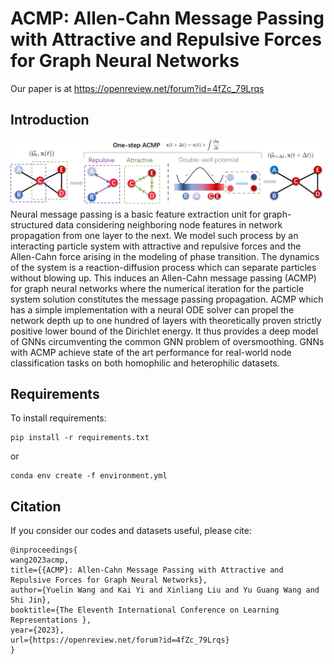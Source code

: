 # ACMP: Allen-Cahn Message Passing with Attractive and Repulsive Forces for Graph Neural Networks

Our paper is at https://openreview.net/forum?id=4fZc_79Lrqs

## Introduction
![ACMP](particle_interaction.png)
 Neural message passing is a basic feature extraction unit for graph-structured data considering neighboring node features in network propagation from one layer to the next. We model such process by an interacting particle system with attractive and repulsive forces and the Allen-Cahn force arising in the modeling of phase transition. The dynamics of the system is a reaction-diffusion process which can separate particles without blowing up. This induces an Allen-Cahn message passing (ACMP) for graph neural networks where the numerical iteration for the particle system solution constitutes the message passing propagation. ACMP which has a simple implementation with a neural ODE solver can propel the network depth up to one hundred of layers with theoretically proven strictly positive lower bound of the Dirichlet energy. It thus provides a deep model of GNNs circumventing the common GNN problem of oversmoothing. GNNs with ACMP achieve state of the art performance for real-world node classification tasks on both homophilic and heterophilic datasets.


## Requirements

To install requirements:

```
pip install -r requirements.txt
```

or 

```
conda env create -f environment.yml
```



## Citation 
If you consider our codes and datasets useful, please cite:
```
@inproceedings{
wang2023acmp,
title={{ACMP}: Allen-Cahn Message Passing with Attractive and Repulsive Forces for Graph Neural Networks},
author={Yuelin Wang and Kai Yi and Xinliang Liu and Yu Guang Wang and Shi Jin},
booktitle={The Eleventh International Conference on Learning Representations },
year={2023},
url={https://openreview.net/forum?id=4fZc_79Lrqs}
}
```
